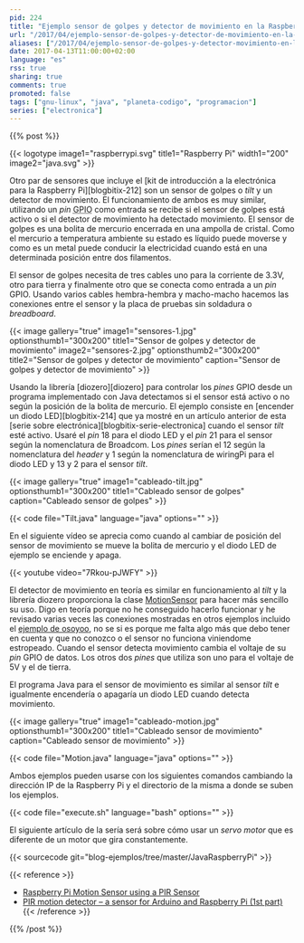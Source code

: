 ```yaml
---
pid: 224
title: "Ejemplo sensor de golpes y detector de movimiento en la Raspberry Pi con Java"
url: "/2017/04/ejemplo-sensor-de-golpes-y-detector-de-movimiento-en-la-raspberry-pi-con-java/"
aliases: ["/2017/04/ejemplo-sensor-de-golpes-y-detector-movimiento-en-la-raspberry-pi-con-java/"]
date: 2017-04-13T11:00:00+02:00
language: "es"
rss: true
sharing: true
comments: true
promoted: false
tags: ["gnu-linux", "java", "planeta-codigo", "programacion"]
series: ["electronica"]
---
```


{{% post %}}

{{< logotype image1="raspberrypi.svg" title1="Raspberry Pi" width1="200" image2="java.svg" >}}

Otro par de sensores que incluye el [kit de introducción a la electrónica para la Raspberry Pi][blogbitix-212] son un sensor de golpes o _tilt_ y un detector de movimiento. El funcionamiento de ambos es muy similar, utilizando un _pin_ <abbr title="General Purpose Input Output">GPIO</abbr> como entrada se recibe si el sensor de golpes está activo o si el detector de movimiento ha detectado movimiento. El sensor de golpes es una bolita de mercurio encerrada en una ampolla de cristal. Como el mercurio a temperatura ambiente su estado es líquido puede moverse y como es un metal puede conducir la electricidad cuando está en una determinada posición entre dos filamentos.

El sensor de golpes necesita de tres cables uno para la corriente de 3.3V, otro para tierra y finalmente otro que se conecta como entrada a un _pin_ GPIO. Usando varios cables hembra-hembra y macho-macho hacemos las conexiones entre el sensor y la placa de pruebas sin soldadura o _breadboard_.

{{< image
    gallery="true"
    image1="sensores-1.jpg" optionsthumb1="300x200" title1="Sensor de golpes y detector de movimiento"
    image2="sensores-2.jpg" optionsthumb2="300x200" title2="Sensor de golpes y detector de movimiento"
    caption="Sensor de golpes y detector de movimiento" >}}

Usando la librería [diozero][diozero] para controlar los _pines_ GPIO desde un programa implementado con Java detectamos si el sensor está activo o no según la posición de la bolita de mercurio. El ejemplo consiste en [encender un diodo LED][blogbitix-214] que ya mostré en un artículo anterior de esta [serie sobre electrónica][blogbitix-serie-electronica] cuando el sensor _tilt_ esté activo. Usaré el _pin_ 18 para el diodo LED y el _pin_ 21 para el sensor según la nomenclatura de Broadcom. Los _pines_ serían el 12 según la nomenclatura del _header_ y 1 según la nomenclatura de wiringPi para el diodo LED y 13 y 2 para el sensor _tilt_.

{{< image
    gallery="true"
    image1="cableado-tilt.jpg" optionsthumb1="300x200" title1="Cableado sensor de golpes"
    caption="Cableado sensor de golpes" >}}

{{< code file="Tilt.java" language="java" options="" >}}

En el siguiente vídeo se aprecia como cuando al cambiar de posición del sensor de movimiento se mueve la bolita de mercurio y el diodo LED de ejemplo se enciende y apaga.


{{< youtube video="7Rkou-pJWFY" >}}

El detector de movimiento en teoría es similar en funcionamiento al _tilt_ y la librería diozero proporciona la clase [MotionSensor](http://static.javadoc.io/com.diozero/diozero-core/0.9/com/diozero/sandpit/MotionSensor.html) para hacer más sencillo su uso. Digo en teoría porque no he conseguido hacerlo funcionar y he revisado varias veces las conexiones mostradas en otros ejemplos incluido el [ejemplo de osoyoo](http://osoyoo.com/2016/07/14/motionsensor-pi/), no se si es porque me falta algo más que debo tener en cuenta y que no conozco o el sensor no funciona viniendome estropeado. Cuando el sensor detecta movimiento cambia el voltaje de su _pin_ GPIO de datos. Los otros dos _pines_ que utiliza son uno para el voltaje de 5V y el de tierra.

El programa Java para el sensor de movimiento es similar al sensor _tilt_ e igualmente encendería o apagaría un diodo LED cuando detecta movimiento.

{{< image
    gallery="true"
    image1="cableado-motion.jpg" optionsthumb1="300x200" title1="Cableado sensor de movimiento"
    caption="Cableado sensor de movimiento" >}}

{{< code file="Motion.java" language="java" options="" >}}

Ambos ejemplos pueden usarse con los siguientes comandos cambiando la dirección IP de la Raspberry Pi y el directorio de la misma a donde se suben los ejemplos.

{{< code file="execute.sh" language="bash" options="" >}}

El siguiente artículo de la sería será sobre cómo usar un _servo motor_ que es diferente de un motor que gira constantemente.

{{< sourcecode git="blog-ejemplos/tree/master/JavaRaspberryPi" >}}

{{< reference >}}
* [Raspberry Pi Motion Sensor using a PIR Sensor](https://pimylifeup.com/raspberry-pi-motion-sensor/)
* [PIR motion detector – a sensor for Arduino and Raspberry Pi (1st part)](http://www.meccanismocomplesso.org/en/pir-motion-detector/)
{{< /reference >}}

{{% /post %}}
